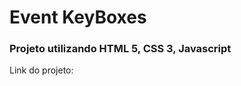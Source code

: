 <h1>Event KeyBoxes </h1>

<h3>Projeto utilizando HTML 5, CSS 3, Javascript</h3>

<p>Link do projeto: </p>